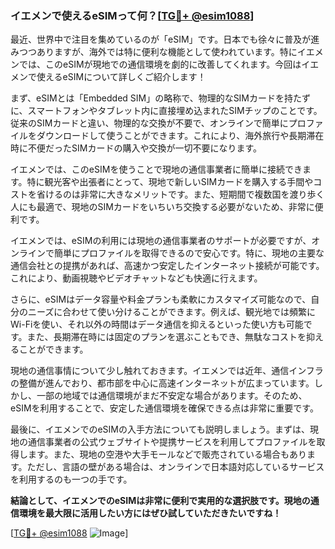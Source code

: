 ### イエメンで使えるeSIMって何？[[TG💪+ @esim1088](https://t.me/s/esim1088)]

最近、世界中で注目を集めているのが「eSIM」です。日本でも徐々に普及が進みつつありますが、海外では特に便利な機能として使われています。特にイエメンでは、このeSIMが現地での通信環境を劇的に改善してくれます。今回はイエメンで使えるeSIMについて詳しくご紹介します！

まず、eSIMとは「Embedded SIM」の略称で、物理的なSIMカードを持たずに、スマートフォンやタブレット内に直接埋め込まれたSIMチップのことです。従来のSIMカードと違い、物理的な交換が不要で、オンラインで簡単にプロファイルをダウンロードして使うことができます。これにより、海外旅行や長期滞在時に不便だったSIMカードの購入や交換が一切不要になります。

イエメンでは、このeSIMを使うことで現地の通信事業者に簡単に接続できます。特に観光客や出張者にとって、現地で新しいSIMカードを購入する手間やコストを省けるのは非常に大きなメリットです。また、短期間で複数国を渡り歩く人にも最適で、現地のSIMカードをいちいち交換する必要がないため、非常に便利です。

イエメンでは、eSIMの利用には現地の通信事業者のサポートが必要ですが、オンラインで簡単にプロファイルを取得できるので安心です。特に、現地の主要な通信会社との提携があれば、高速かつ安定したインターネット接続が可能です。これにより、動画視聴やビデオチャットなども快適に行えます。

さらに、eSIMはデータ容量や料金プランも柔軟にカスタマイズ可能なので、自分のニーズに合わせて使い分けることができます。例えば、観光地では頻繁にWi-Fiを使い、それ以外の時間はデータ通信を抑えるといった使い方も可能です。また、長期滞在時には固定のプランを選ぶこともでき、無駄なコストを抑えることができます。

現地の通信事情について少し触れておきます。イエメンでは近年、通信インフラの整備が進んでおり、都市部を中心に高速インターネットが広まっています。しかし、一部の地域では通信環境がまだ不安定な場合があります。そのため、eSIMを利用することで、安定した通信環境を確保できる点は非常に重要です。

最後に、イエメンでのeSIMの入手方法についても説明しましょう。まずは、現地の通信事業者の公式ウェブサイトや提携サービスを利用してプロファイルを取得します。また、現地の空港や大手モールなどで販売されている場合もあります。ただし、言語の壁がある場合は、オンラインで日本語対応しているサービスを利用するのも一つの手です。

**結論として、イエメンでのeSIMは非常に便利で実用的な選択肢です。現地の通信環境を最大限に活用したい方にはぜひ試していただきたいですね！**

[[TG💪+ @esim1088](https://t.me/s/esim1088) ![Image](https://i.postimg.cc/Y0z9fWf4/image.png)]